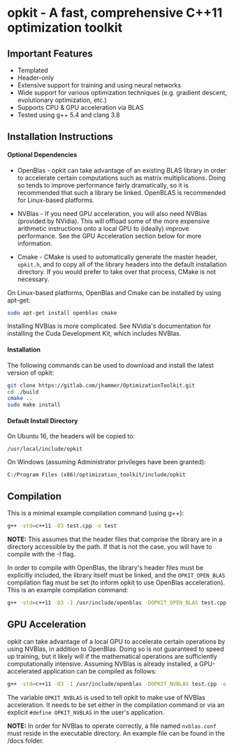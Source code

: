 # opkit - A fast, comprehensive C++11 optimization toolkit

## Important Features
* Templated
* Header-only
* Extensive support for training and using neural networks
* Wide support for various optimization techniques (e.g. gradient descent, evolutionary optimization, etc.)
* Supports CPU & GPU acceleration via BLAS
* Tested using g++ 5.4 and clang 3.8

## Installation Instructions

#### Optional Dependencies
* OpenBlas - opkit can take advantage of an existing BLAS library in order to
accelerate certain computations such as matrix multiplications. Doing so tends
to improve performance fairly dramatically, so it is recommended that such a
library be linked. OpenBLAS is recommended for Linux-based platforms.

* NVBlas - If you need GPU acceleration, you will also need NVBlas
(provided by NVidia). This will offload some of the more expensive arithmetic
instructions onto a local GPU to (ideally) improve performance. See the GPU
Acceleration section below for more information.

* Cmake - CMake is used to automatically generate the master header, ```opkit.h```,
and to copy all of the library headers into the default installation directory.
If you would prefer to take over that process, CMake is not necessary.

On Linux-based platforms, OpenBlas and Cmake can be installed by using apt-get:

```bash
sudo apt-get install openblas cmake
```

Installing NVBlas is more complicated. See NVidia's documentation for installing
the Cuda Development Kit, which includes NVBlas.

#### Installation
The following commands can be used to download and install the latest version
of opkit:

```bash
git clone https://gitlab.com/jhammer/OptimizationToolkit.git
cd ./build
cmake ..
sudo make install
```

#### Default Install Directory
On Ubuntu 16, the headers will be copied to:
```
/usr/local/include/opkit
```

On Windows (assuming Administrator privileges have been granted):
```
C:/Program Files (x86)/optimization_toolkit/include/opkit
```

## Compilation
This is a minimal example compilation command (using g++):

```bash
g++ -std=c++11 -O3 test.cpp -o test
```

**NOTE:** This assumes that the header files that comprise the library are in a
directory accessible by the path. If that is not the case, you will have to
compile with the -I flag.

In order to compile with OpenBlas, the library's header files must be explicitly
included, the library itself must be linked, and the ```OPKIT_OPEN_BLAS``` compilation
flag must be set (to inform opkit to use OpenBlas acceleration). This is an
example compilation command:

```bash
g++ -std=c++11 -O3 -I /usr/include/openblas -DOPKIT_OPEN_BLAS test.cpp -o test -lopenblas
```

## GPU Acceleration
opkit can take advantage of a local GPU to accelerate certain operations by
using NVBlas, in addition to OpenBlas. Doing so is not guaranteed to speed up
training, but it likely will if the mathematical operations are sufficiently
computationally intensive. Assuming NVBlas is already installed, a
GPU-accelerated application can be compiled as follows:

```bash
g++ -std=c++11 -O3 -I /usr/include/openblas -DOPKIT_NVBLAS test.cpp -o test -lnvblas -lopenblas
```

The variable ```OPKIT_NVBLAS``` is used to tell opkit to make use of NVBlas
acceleration. It needs to be set either in the compilation command or via an
explicit ```#define OPKIT_NVBLAS``` in the user's application.

**NOTE:** In order for NVBlas to operate correctly, a file named
```nvblas.conf``` must reside in the executable directory. An example file can
be found in the /docs folder.
